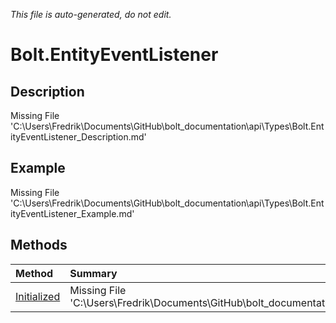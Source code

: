 *This file is auto-generated, do not edit.*

# Bolt.EntityEventListener
## Description
Missing File 'C:\Users\Fredrik\Documents\GitHub\bolt_documentation\api\Types\Bolt.EntityEventListener_Description.md'
## Example
Missing File 'C:\Users\Fredrik\Documents\GitHub\bolt_documentation\api\Types\Bolt.EntityEventListener_Example.md'
## Methods
| Method | Summary |
|:-----|:--------|
|[Initialized](Bolt.EntityEventListener/M/Initialized.md)|Missing File 'C:\Users\Fredrik\Documents\GitHub\bolt_documentation\api\Types\Bolt.EntityEventListener\M\Initialized_Summary.md'|

